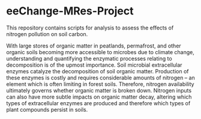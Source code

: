 # eeChange-MRes-Project
This repository contains scripts for analysis to assess the effects of nitrogen pollution on soil carbon.

With large stores of organic matter in peatlands, permafrost, and other organic soils becoming more accessible to microbes due to climate change, understanding and quantifying the enzymatic processes relating to decomposition is of the upmost importance. Soil microbial extracellular enzymes catalyze the decomposition of soil organic matter. Production of these enzymes is costly and requires considerable amounts of nitrogen – an element which is often limiting in forest soils. Therefore, nitrogen availability ultimately governs whether organic matter is broken down. Nitrogen inputs can also have more subtle impacts on organic matter decay, altering which types of extracellular enzymes are produced and therefore which types of plant compounds persist in soils. 
